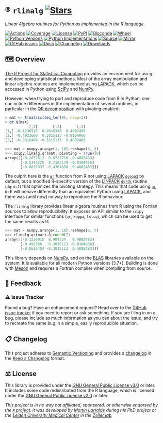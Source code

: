 # ®️ `rlinalg` [![Stars](https://img.shields.io/github/stars/althonos/rlinalg.svg?style=social&maxAge=3600&label=Star)](https://github.com/althonos/rlinalg/stargazers)

*Linear Algebra routines for Python as implemented in the [R language](https://www.r-project.org/).*

[![Actions](https://img.shields.io/github/actions/workflow/status/althonos/rlinalg/test.yml?branch=main&logo=github&style=flat-square&maxAge=300)](https://github.com/althonos/rlinalg/actions)
[![Coverage](https://img.shields.io/codecov/c/gh/althonos/rlinalg?style=flat-square&maxAge=3600)](https://codecov.io/gh/althonos/rlinalg/)
[![License](https://img.shields.io/badge/license-GPLv3-blue.svg?style=flat-square&maxAge=2678400)](https://choosealicense.com/licenses/gpl-3.0/)
[![PyPI](https://img.shields.io/pypi/v/rlinalg.svg?style=flat-square&maxAge=3600)](https://pypi.org/project/rlinalg)
[![Bioconda](https://img.shields.io/conda/vn/bioconda/rlinalg?style=flat-square&maxAge=3600&logo=anaconda)](https://anaconda.org/bioconda/rlinalg)
[![Wheel](https://img.shields.io/pypi/wheel/rlinalg.svg?style=flat-square&maxAge=3600)](https://pypi.org/project/rlinalg/#files)
[![Python Versions](https://img.shields.io/pypi/pyversions/rlinalg.svg?style=flat-square&maxAge=3600)](https://pypi.org/project/rlinalg/#files)
[![Python Implementations](https://img.shields.io/pypi/implementation/rlinalg?style=flat-square&maxAge=3600&label=impl)](https://pypi.org/project/rlinalg/#files)
[![Source](https://img.shields.io/badge/source-GitHub-303030.svg?maxAge=2678400&style=flat-square)](https://github.com/althonos/rlinalg/)
[![Mirror](https://img.shields.io/badge/mirror-EMBL-009f4d?style=flat-square&maxAge=2678400)](https://git.embl.de/larralde/rlinalg/)
[![GitHub issues](https://img.shields.io/github/issues/althonos/rlinalg.svg?style=flat-square&maxAge=600)](https://github.com/althonos/rlinalg/issues)
[![Docs](https://img.shields.io/readthedocs/rlinalg/latest?style=flat-square&maxAge=600)](https://rlinalg.readthedocs.io)
[![Changelog](https://img.shields.io/badge/keep%20a-changelog-8A0707.svg?maxAge=2678400&style=flat-square)](https://github.com/althonos/rlinalg/blob/master/CHANGELOG.md)
[![Downloads](https://img.shields.io/pypi/dm/rlinalg?style=flat-square&color=303f9f&maxAge=86400&label=downloads)](https://pepy.tech/project/rlinalg)

## 🗺️ Overview

[The R Project for Statistical Computing](https://www.r-project.org/) provides
an environment for using and developing statistical methods. Most of the array
manipulation and linear algebra routines are implemented using
[LAPACK], which can be accessed in Python using [SciPy] and [NumPy].

However, when trying to port and reproduce code from R in Python, one can
notice differences in the implementation of several routines, in particular
in the [QR decomposition](https://en.wikipedia.org/wiki/QR_decomposition)
with pivoting enabled:

```r
> mat <- t(matrix(seq_len(9), nrow=3))
> qr.Q(mat)
           [,1]       [,2]       [,3]
[1,] -0.1230915  0.9045340  0.4082483
[2,] -0.4923660  0.3015113 -0.8164966
[3,] -0.8616404 -0.3015113  0.4082483
```

```python
>>> mat = numpy.arange(1, 10).reshape(3, 3)
>>> scipy.linalg.qr(mat, pivoting = True)[0]
array([[-0.2672612  0.8728716  0.4082483]
       [-0.5345225  0.2182179 -0.8164966]
       [-0.8017837 -0.4364358  0.4082483]])
```

The culprit here is the [`qr`] function from R not using [LAPACK] [`dgeqp3`]
by default, but a modified R-specific version of the [LINPACK] [`dqrdc`]
routine (`dqrdc2`) that optimizes the pivoting strategy. This means that code
using [`qr`] in R will behave differently than an equivalent Python using
[LAPACK], and there was (until now) no way to reproduce the R behaviour.

The `rlinalg` library provides linear algebra routines from R using the
Fortran sources to allow reproducibility. It exposes an API similar to
the `scipy` interface for similar functions (`qr`, `kappa`, `lstsq`), 
which can be used to get the same results as R:

```python
>>> mat = numpy.arange(1, 10).reshape(3, 3)
>>> rlinalg.qr(mat).Q.round(7)
array([[-0.1230915  0.904534   0.4082483]
       [-0.492366   0.3015113 -0.8164966]
       [-0.8616404 -0.3015113  0.4082483]])
```

This library depends on [NumPy], and on the [BLAS] libraries available
on the system. It is available for all modern Python versions (3.7+).
Building is done with [Meson] and requires a Fortran compiler when compiling
from source.

[`qr`]: https://www.rdocumentation.org/packages/base/versions/3.6.2/topics/qr
[LAPACK]: https://www.netlib.org/lapack/
[BLAS]: https://www.netlib.org/blas/
[LINPACK]: https://netlib.org/linpack/
[NumPy]: https://numpy.org/
[SciPy]: https://scipy.org/
[`dgeqp3`]: https://www.netlib.org/lapack/explore-html-3.6.1/dd/d9a/group__double_g_ecomputational_ga1b0500f49e03d2771b797c6e88adabbb.html
[`dqrdc`]: https://netlib.org/linpack/dqrdc.f
[Meson]: https://mesonbuild.com/

<!-- ### 📋 Features -->


<!-- ## 🔧 Installing

Install the `rlinalg` package directly from [PyPi](https://pypi.org/project/rlinalg)
which hosts universal wheels that can be installed with `pip`:
```console
$ pip install rlinalg
``` -->

<!-- ## 📖 Documentation

A complete [API reference](https://rlinalg.readthedocs.io/en/stable/api.html)
can be found in the [online documentation](https://rlinalg.readthedocs.io/),
or directly from the command line using
[`pydoc`](https://docs.python.org/3/library/pydoc.html):
```console
$ pydoc rlinalg
``` -->

<!-- ## 💡 Example -->

## 💭 Feedback

### ⚠️ Issue Tracker

Found a bug? Have an enhancement request? Head over to the [GitHub issue
tracker](https://github.com/althonos/rlinalg/issues) if you need to report
or ask something. If you are filing in on a bug, please include as much
information as you can about the issue, and try to recreate the same bug
in a simple, easily reproducible situation.

<!-- ### 🏗️ Contributing

Contributions are more than welcome! See
[`CONTRIBUTING.md`](https://github.com/althonos/rlinalg/blob/main/CONTRIBUTING.md)
for more details. -->

## 📋 Changelog

This project adheres to [Semantic Versioning](http://semver.org/spec/v2.0.0.html)
and provides a [changelog](https://github.com/althonos/rlinalg/blob/master/CHANGELOG.md)
in the [Keep a Changelog](http://keepachangelog.com/en/1.0.0/) format.

## ⚖️ License

This library is provided under the
[GNU General Public License v3.0](https://choosealicense.com/licenses/gpl-3.0/) or later.
It includes some code redistributed from the R language, which is licensed under the
[GNU General Public License v2.0](https://choosealicense.com/licenses/gpl-2.0/)
or later.

*This project is in no way not affiliated, sponsored, or otherwise endorsed
by the [`R` project](https://www.r-project.org/).
It was developed by [Martin Larralde](https://github.com/althonos/) during his
PhD project at the [Leiden University Medical Center](https://www.lumc.nl/en/)
in the [Zeller lab](https://zellerlab.org/).*
